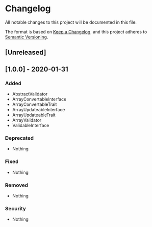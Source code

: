 # Changelog
All notable changes to this project will be documented in this file.

The format is based on [Keep a Changelog](https://keepachangelog.com/en/1.0.0/),
and this project adheres to [Semantic Versioning](https://semver.org/spec/v2.0.0.html).

## [Unreleased]

## [1.0.0] - 2020-01-31

### Added
- AbstractValidator
- ArrayConvertableInterface
- ArrayConvertableTrait
- ArrayUpdateableInterface
- ArrayUpdateableTrait
- ArrayValidator
- ValidableInterface

### Deprecated
- Nothing

### Fixed
- Nothing

### Removed
- Nothing

### Security
- Nothing

